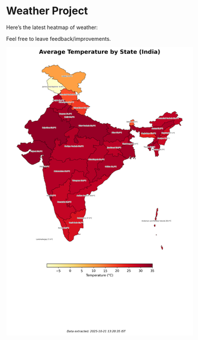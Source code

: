 # Weather Project

Here’s the latest heatmap of weather:

Feel free to leave feedback/improvements.

![India Heatmap](docs/assets/india_heatmap.png?v=F73B4D)
